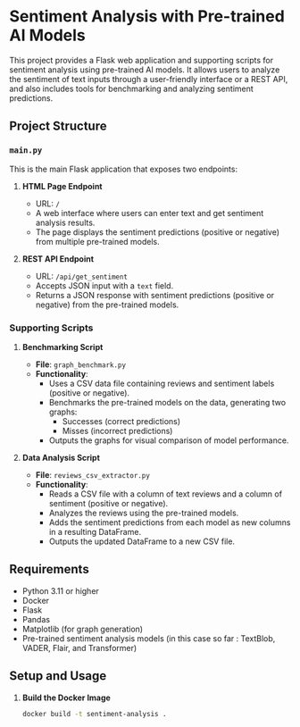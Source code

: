 # Sentiment Analysis with Pre-trained AI Models

This project provides a Flask web application and supporting scripts for sentiment analysis using pre-trained AI models. It allows users to analyze the sentiment of text inputs through a user-friendly interface or a REST API, and also includes tools for benchmarking and analyzing sentiment predictions.

## Project Structure

### `main.py`
This is the main Flask application that exposes two endpoints:

1. **HTML Page Endpoint**  
   - URL: `/`  
   - A web interface where users can enter text and get sentiment analysis results.  
   - The page displays the sentiment predictions (positive or negative) from multiple pre-trained models.

2. **REST API Endpoint**  
   - URL: `/api/get_sentiment`  
   - Accepts JSON input with a `text` field.  
   - Returns a JSON response with sentiment predictions (positive or negative) from the pre-trained models.

### Supporting Scripts

1. **Benchmarking Script**  
   - **File**: `graph_benchmark.py`  
   - **Functionality**:  
     - Uses a CSV data file containing reviews and sentiment labels (positive or negative).  
     - Benchmarks the pre-trained models on the data, generating two graphs:  
       - Successes (correct predictions)  
       - Misses (incorrect predictions)  
     - Outputs the graphs for visual comparison of model performance.

2. **Data Analysis Script**  
   - **File**: `reviews_csv_extractor.py`  
   - **Functionality**:  
     - Reads a CSV file with a column of text reviews and a column of sentiment (positive or negative).  
     - Analyzes the reviews using the pre-trained models.  
     - Adds the sentiment predictions from each model as new columns in a resulting DataFrame.  
     - Outputs the updated DataFrame to a new CSV file.

## Requirements

- Python 3.11 or higher
- Docker
- Flask
- Pandas
- Matplotlib (for graph generation)
- Pre-trained sentiment analysis models (in this case so far : TextBlob, VADER, Flair, and Transformer)

## Setup and Usage

1. **Build the Docker Image**
   ```bash
   docker build -t sentiment-analysis .
